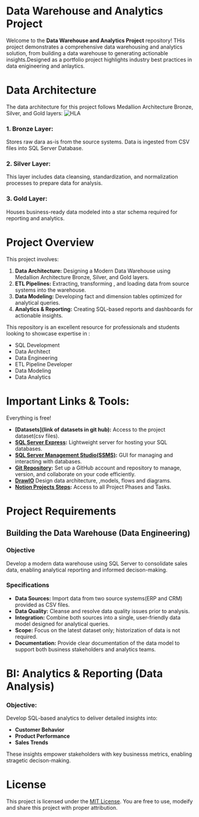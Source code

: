 # Data Warehouse and Analytics Project

Welcome to the **Data Warehouse and Analytics Project** repository!
THis project demonstrates a comprehensive data warehousing and analytics solution, from building a data warehouse to generating actionable insights.Designed as a portfolio project highlights industry best practices in data enigineering and anlaytics.

# Data Architecture

The data architecture for this project follows Medallion Architecture Bronze, Silver, and Gold layers:
![HLA](https://github.com/user-attachments/assets/fe68c350-ba54-46c8-becd-7e5676857b90)

### 1. Bronze Layer:
Stores raw dara as-is from the source systems. Data is ingested from CSV files into SQL Server Database.
### 2. Silver Layer:
This layer includes data cleansing, standardization, and normalization processes to prepare data for analysis.
### 3. Gold Layer:
Houses business-ready data modeled into a star schema required for reporting and analytics.


# Project Overview

This project involves:

1. **Data Architecture:** Designing a Modern Data Warehouse using Medallion Architecture Bronze, Silver, and Gold layers.
2. **ETL Pipelines:** Extracting, transforming , and loading data from source systems into the warehouse.
3. **Data Modeling:** Developing fact and dimension tables optimized for analytical queries.
4. **Analytics & Reporting:** Creating SQL-based reports and dashboards for actionable insights.

This repository is an excellent resource for professionals and students looking to showcase expertise in :
* SQL Development
* Data Architect
* Data Engineering
* ETL Pipeline Developer
* Data Modeling
* Data Analytics

# Important Links & Tools:
Everything is free!
* **[Datasets](link of datasets in git hub):** Access to the project dataset(csv files).
* **[SQL Server Express](https://www.microsoft.com/en-us/sql-server/sql-server-downloads):** Lightweight server for hosting your SQL databases.
* **[SQL Server Management Studio(SSMS)](https://learn.microsoft.com/en-us/ssms/install/install?view=sql-server-ver16):** GUI for managing and interacting with databases.
* **[Git Repository]():** Set up a GitHub account and repository to manage, version, and collaborate on your code efficiently.
* **[DrawIO](https://www.drawio.com/)** Design data architecture, ,models, flows and diagrams.
* **[Notion Projects Steps](https://www.notion.so/Data-Warehouse-Project-22a27ebd508c8084897bc9473d0f3a33):** Access to all Project Phases and Tasks.
  
# Project Requirements
## Building the Data Warehouse (Data Engineering)
### Objective
Develop a modern data warehouse using SQL Server to consolidate sales data, enabling analytical reporting and informed decison-making.

### Specifications
* **Data Sources:** Import data from two source systems(ERP and CRM) provided as CSV files.
* **Data Quality:** Cleanse and resolve data quality issues prior to analysis.
* **Integration:** Combine both sources into a single, user-friendly data model designed for analytical queries.
* **Scope:** Focus on the latest dataset only; historization of data is not required.
* **Documentation:** Provide clear documentation of the data model to support both business stakeholders and analytics teams.

# BI: Analytics & Reporting (Data Analysis)
### Objective:
Develop SQL-based analytics to deliver detailed insights  into:
* **Customer Behavior**
* **Product Performance**
* **Sales Trends**

These insights empower stakeholders with key businesss metrics, enabling stragetic decison-making.

# License
This project is licensed under the [MIT License](). You are free to use, modeify and share this project with proper attribution.
